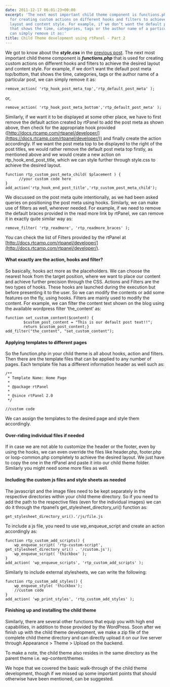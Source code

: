 ```yaml
---
date: 2011-12-17 06:01:23+00:00
excerpt: 'The next most important child theme component is functions.php that is used
  for creating custom actions on different hooks and filters to achieve the desired
  layout and content style. For example, if we don’t want the default post meta top/bottom,
  that shows the time, categories, tags or the author name of a particular post, we
  can simply remove it as:'
title: Child Theme development using rtPanel - Part 2
---
```


We got to know about the _**style.css**_ in the [previous post](https://rtcamp.com/blog/child-theme-development-rtpanel-part/). The next most important child theme component is **_functions.php_** that is used for creating custom actions on different hooks and filters to achieve the desired layout and content style. For example, if we don’t want the default post meta top/bottom, that shows the time, categories, tags or the author name of a particular post, we can simply remove it as:

    
    remove_action( 'rtp_hook_post_meta_top','rtp_default_post_meta' );


or,

    
    remove_action( 'rtp_hook_post_meta_bottom','rtp_default_post_meta' );


Similarly, if we want it to be displayed at some other place, we have to first remove the default action created by rtPanel to add the post meta as shown above, then check for the appropriate hook provided ([http://docs.rtcamp.com/rtpanel/developer/](https://docs.rtcamp.com/rtpanel/developer/)) and finally create the action accordingly. If we want the post meta top to be displayed to the right of the post titles, we would rather remove the default post meta top firstly, as mentioned above and we would create a new action on rtp_hook_end_post_title, which we can style further through style.css to achieve the desired layout.

    
    function rtp_custom_post_meta_child( $placement ) {
          //your custom code here
    }
    add_action('rtp_hook_end_post_title','rtp_custom_post_meta_child');


We discussed on the post meta quite intentionally, as we had been asked queries on positioning the post meta using hooks. Similarly, we can make use of filters as well, wherever needed. For example, if we need to remove the default braces provided in the read more link by rtPanel, we can remove it in exactly quite similar way as:

    
    remove_filter( 'rtp_readmore', 'rtp_readmore_braces' );


You can check the list of Filters provided by the rtPanel at [http://docs.rtcamp.com/rtpanel/developer/](http://docs.rtcamp.com/rtpanel/developer/).


#### What exactly are the action, hooks and filter?


So basically, hooks act more as the placeholders. We can choose the nearest hook from the target position, where we want to place our content and achieve further precision through the CSS. Actions and Filters are the two types of hooks. These hooks are launched during the execution but before presenting it to the user. So we can modify the contents or add some features on the fly, using hooks. Filters are mainly used to modify the content. For example, we can filter the content text shown on the blog using the available wordpress filter ‘the_content’ as:

    
    function set_custom_content($content) {
            $custom_post_content = "This is our default post text!!";
            return $custom_post_content;}
    add_filter("the_content", "set_custom_content");




#### Applying templates to different pages


So the function.php in your child theme is all about hooks, action and filters. Then there are the template files that can be applied to any number of pages. Each template file has a different information header as well such as:

    
    /**
     * Template Name: Home Page
     *
     * @package rtPanel
     *
     * @since rtPanel 2.0
     */
    
    //custom code


We can assign the templates to the desired page and style them accordingly.


#### Over-riding individual files if needed


If in case we are not able to customize the header or the footer, even by using the hooks, we can even override the files like header.php, footer.php or loop-common.php completely to achieve the desired layout. We just have to copy the one in the rtPanel and paste it into our child theme folder. Similarly you might need some more files as well.


#### Including the custom js files and style sheets as needed


The javascript and the image files need to be kept separately in the respective directories within your child theme directory. So if you need to add the path to the respective files (even for the individual images) we can do it through the rtpanel’s get_stylesheet_directory_uri() function as:

    
    get_stylesheet_directory_uri().'/js/file.js


To include a js file, you need to use wp_enqueue_script and create an action accordingly as:

    
    function rtp_custom_add_scripts() {
        wp_enqueue_script( 'rtp-custom-script', get_stylesheet_directory_uri() . '/custom.js');
        wp_enqueue_script( 'thickbox' );
    }
    add_action( 'wp_enqueue_scripts', 'rtp_custom_add_scripts' );


Similarly to include external stylesheets, we can write the following:

    
    function rtp_custom_add_styles() {
        wp_enqueue_style( 'thickbox');
        //custom code
    }
    add_action( 'wp_print_styles', 'rtp_custom_add_styles' );




#### Finishing up and installing the child theme


Similarly, there are several other functions that equip you with high end capabilities, in addition to those provided by the WordPress. Soon after we finish up with the child theme development, we make a zip file of the complete child theme directory and can directly upload it on our live server through Appearance > Theme > Upload on the backend.

To make a note, the child theme also resides in the same directory as the parent theme i.e. wp-content/themes.

We hope that we covered the basic walk-through of the child theme development, though if we missed up some important points that should otherwise have been mentioned, can be suggested.
